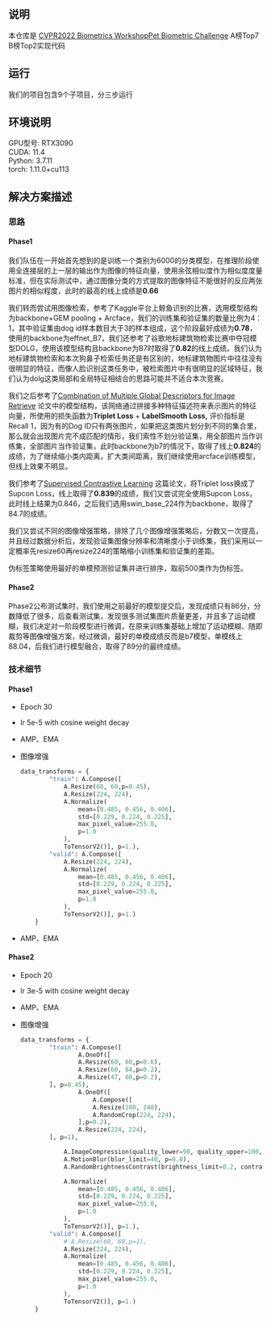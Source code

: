## 说明
本仓库是 [CVPR2022 Biometrics WorkshopPet Biometric Challenge](https://tianchi.aliyun.com/competition/entrance/531952/introduction) A榜Top7 B榜Top2实现代码
## 运行
我们的项目包含9个子项目，分三步运行

## 环境说明
GPU型号: RTX3090  
CUDA: 11.4  
Python: 3.7.11  
torch: 1.11.0+cu113  

## 解决方案描述

### 思路

#### Phase1

我们队伍在一开始首先想到的是训练一个类别为6000的分类模型，在推理阶段使用全连接层的上一层的输出作为图像的特征向量，使用余弦相似度作为相似度度量标准，但在实际测试中，通过图像分类的方式提取的图像特征不能很好的反应两张图片的相似程度，此时的最高的线上成绩是**0.66**

我们转而尝试用图像检索，参考了Kaggle平台上鲸鱼识别的比赛，选用模型结构为backbone+GEM pooling + Arcface，我们的训练集和验证集的数量比例为4：1，其中验证集由dog id样本数目大于3的样本组成，这个阶段最好成绩为**0.78**，使用的backbone为effnet_B7，我们还参考了谷歌地标建筑物检索比赛中夺冠模型DOLG，使用该模型结构且backbone为B7时取得了**0.82**的线上成绩。我们认为地标建筑物检索和本次狗鼻子检索任务还是有区别的，地标建筑物图片中往往没有很明显的特征，而像人脸识别这类任务中，被检索图片中有很明显的区域特征，我们认为dolg这类局部和全局特征相结合的思路可能并不适合本次竞赛。

我们之后参考了[Combination of Multiple Global Descriptors for Image Retrieve](https://arxiv.org/pdf/1903.10663v3.pdf) 论文中的模型结构，该网络通过拼接多种特征描述符来表示图片的特征向量，所使用的损失函数为**Triplet Loss** + **LabelSmooth Loss,** 评价指标是Recall 1，因为有的Dog ID只有两张图片，如果把这类图片划分到不同的集合里，那么就会出现图片完不成匹配的情形，我们索性不划分验证集，用全部图片当作训练集，全部图片当作验证集，此时backbone为b7的情况下，取得了线上**0.824**的成绩，为了继续缩小类内距离，扩大类间距离，我们继续使用arcface训练模型，但线上效果不明显。

我们参考了[Supervised Contrastive Learning](https://arxiv.org/pdf/2004.11362.pdf) 这篇论文，将Triplet loss换成了Supcon Loss，线上取得了**0.839**的成绩，我们又尝试完全使用Supcon Loss，此时线上结果为0.846，之后我们选用swin_base_224作为backbone，取得了84.7的成绩。

我们又尝试不同的图像增强策略，排除了几个图像增强策略后，分数又一次提高，并且经过数据分析后，发现验证集图像分辨率和清晰度小于训练集，我们采用以一定概率先resize60再resize224的策略缩小训练集和验证集的差距。

伪标签策略使用最好的单模预测验证集并进行排序，取前500类作为伪标签。

#### Phase2

Phase2公布测试集时，我们使用之前最好的模型提交后，发现成绩只有86分，分数降低了很多，后查看测试集，发现很多测试集图片质量更差，并且多了运动模糊，我们决定对一阶段模型进行微调，在原来训练集基础上增加了运动模糊、随即裁剪等图像增强方案，经过微调，最好的单模成绩反而是b7模型，单模线上88.04，后我们进行模型融合，取得了89分的最终成绩。

### 技术细节

#### Phase1

- Epoch 30
- lr 5e-5 with cosine weight decay
- AMP、EMA
- 图像增强
    
    ```python
    data_transforms = {
            "train": A.Compose([
                A.Resize(60, 60,p=0.45),
                A.Resize(224, 224),
                A.Normalize(
                    mean=[0.485, 0.456, 0.406],
                    std=[0.229, 0.224, 0.225],
                    max_pixel_value=255.0,
                    p=1.0
                ),
                ToTensorV2()], p=1.),
            "valid": A.Compose([
                A.Resize(224, 224),
                A.Normalize(
                    mean=[0.485, 0.456, 0.406],
                    std=[0.229, 0.224, 0.225],
                    max_pixel_value=255.0,
                    p=1.0
                ),
                ToTensorV2()], p=1.)
        }
    ```
    
- AMP、EMA

#### Phase2

- Epoch 20
- lr 3e-5 with cosine weight decay
- AMP、EMA
- 图像增强
    
    ```python
    data_transforms = {
            "train": A.Compose([
                    A.OneOf([
                    A.Resize(60, 60,p=0.6),
                    A.Resize(60, 84,p=0.2),
                    A.Resize(47, 60,p=0.2),
            ], p=0.45),
                    A.OneOf([
                        A.Compose([
                        A.Resize(240, 240),
                        A.RandomCrop(224, 224),
                    ],p=0.2),
                    A.Resize(224, 224),
            ], p=1),
    
                A.ImageCompression(quality_lower=90, quality_upper=100, p=0.75),
                A.MotionBlur(blur_limit=40, p=0.8),
                A.RandomBrightnessContrast(brightness_limit=0.2, contrast_limit=0.2, p=0.4),
    
                A.Normalize(
                    mean=[0.485, 0.456, 0.406],
                    std=[0.229, 0.224, 0.225],
                    max_pixel_value=255.0,
                    p=1.0
                ),
                ToTensorV2()], p=1.),
            "valid": A.Compose([
                # A.Resize(60, 60,p=1),
                A.Resize(224, 224),
                A.Normalize(
                    mean=[0.485, 0.456, 0.406],
                    std=[0.229, 0.224, 0.225],
                    max_pixel_value=255.0,
                    p=1.0
                ),
                ToTensorV2()], p=1.)
        }
    ```
